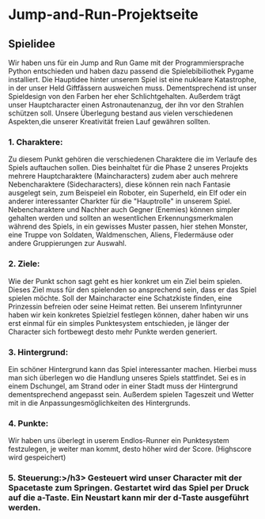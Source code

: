 # Jump-and-Run-Projektseite

<h2>Spielidee</h2>

Wir haben uns für ein Jump and Run Game mit der Programmiersprache Python entschieden und haben dazu passend die Spielebibiliothek Pygame installiert. Die Hauptidee hinter unserem Spiel ist eine nukleare Katastrophe, in der unser Held Giftfässern ausweichen muss. Dementsprechend ist unser Spieldesign von den Farben her eher Schlichtgehalten. Außerdem trägt unser Hauptcharacter einen Astronautenanzug, der ihn vor den Strahlen schützen soll. Unsere Überlegung bestand aus vielen verschiedenen Aspekten,die unserer Kreativität freien Lauf gewähren sollten. 

<h3>1. Charaktere:</h3> Zu diesem Punkt gehören die verschiedenen Charaktere die im Verlaufe des Spiels auftauchen sollen. Dies beinhaltet für die Phase 2 unseres Projekts mehrere Hauptcharaktere (Maincharacters) zudem aber auch mehrere Nebencharaktere (Sidecharacters), diese können rein nach Fantasie ausgelegt sein, zum Beispeiel ein Roboter, ein Superheld, ein Elf oder ein anderer interessanter Charkter für die "Hauptrolle" in unserem Spiel. Nebencharaktere und Nachher auch Gegner (Enemies) können simpler gehalten werden und sollten an wesentlichen Erkennungsmerkmalen während des Spiels, in ein gewisses Muster passen, hier stehen Monster, eine Truppe von Soldaten, Waldmenschen, Aliens, Fledermäuse oder andere Gruppierungen zur Auswahl.
<h3>2. Ziele:</h3> Wie der Punkt schon sagt geht es hier konkret um ein Ziel beim spielen. Dieses Ziel muss für den spielenden so ansprechend sein, dass er das Spiel spielen möchte. Soll der Maincharacter eine Schatzkiste finden, eine Prinzessin befreien oder seine Heimat retten. Bei unserem Infintyrunner haben wir kein konkretes Spielziel festlegen können, daher haben wir uns erst einmal für ein simples Punktesystem entschieden, je länger der Character sich fortbewegt desto mehr Punkte werden generiert.
<h3>3. Hintergrund:</h3> Ein schöner Hintergrund kann das Spiel interessanter machen. Hierbei muss man sich überlegen wo die Handlung unseres Spiels stattfindet. Sei es in einem Dschungel, am Strand oder in einer Stadt muss der Hintergrund dementsprechend angepasst sein. Außerdem spielen Tageszeit und Wetter mit in die Anpassungesmöglichkeiten des Hintergrunds.
<h3>4. Punkte:</h3> Wir haben uns überlegt in userem Endlos-Runner ein Punktesystem festzulegen, je weiter man kommt, desto höher wird der Score. (Highscore wird gespeichert)
<h3>5. Steuerung:>/h3> Gesteuert wird unser Character mit der Spacetaste zum Springen. Gestartet wird das Spiel per Druck auf die a-Taste. Ein Neustart kann mir der d-Taste ausgeführt werden. 
